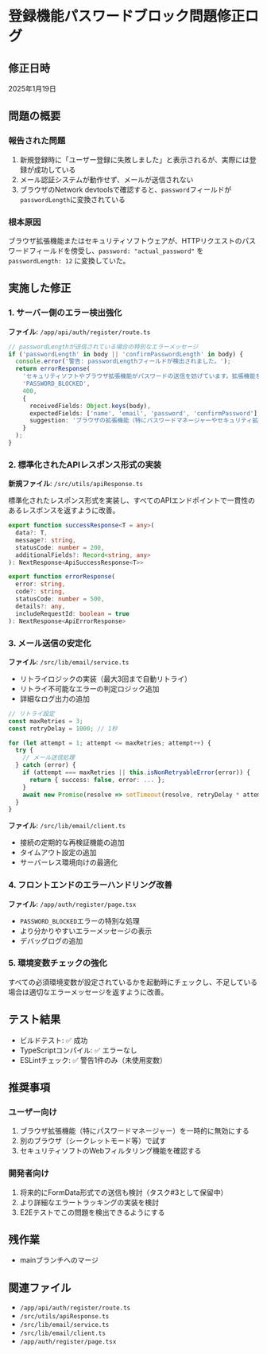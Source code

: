 # 登録機能パスワードブロック問題修正ログ

## 修正日時
2025年1月19日

## 問題の概要

### 報告された問題
1. 新規登録時に「ユーザー登録に失敗しました」と表示されるが、実際には登録が成功している
2. メール認証システムが動作せず、メールが送信されない
3. ブラウザのNetwork devtoolsで確認すると、`password`フィールドが`passwordLength`に変換されている

### 根本原因
ブラウザ拡張機能またはセキュリティソフトウェアが、HTTPリクエストのパスワードフィールドを傍受し、`password: "actual_password"` を `passwordLength: 12` に変換していた。

## 実施した修正

### 1. サーバー側のエラー検出強化

**ファイル**: `/app/api/auth/register/route.ts`

```typescript
// passwordLengthが送信されている場合の特別なエラーメッセージ
if ('passwordLength' in body || 'confirmPasswordLength' in body) {
  console.error('警告: passwordLengthフィールドが検出されました。');
  return errorResponse(
    'セキュリティソフトやブラウザ拡張機能がパスワードの送信を妨げています。拡張機能を無効にするか、別のブラウザでお試しください。', 
    'PASSWORD_BLOCKED',
    400,
    {
      receivedFields: Object.keys(body),
      expectedFields: ['name', 'email', 'password', 'confirmPassword'],
      suggestion: 'ブラウザの拡張機能（特にパスワードマネージャーやセキュリティ拡張機能）を一時的に無効にしてください。'
    }
  );
}
```

### 2. 標準化されたAPIレスポンス形式の実装

**新規ファイル**: `/src/utils/apiResponse.ts`

標準化されたレスポンス形式を実装し、すべてのAPIエンドポイントで一貫性のあるレスポンスを返すように改善。

```typescript
export function successResponse<T = any>(
  data?: T,
  message?: string,
  statusCode: number = 200,
  additionalFields?: Record<string, any>
): NextResponse<ApiSuccessResponse<T>>

export function errorResponse(
  error: string,
  code?: string,
  statusCode: number = 500,
  details?: any,
  includeRequestId: boolean = true
): NextResponse<ApiErrorResponse>
```

### 3. メール送信の安定化

**ファイル**: `/src/lib/email/service.ts`

- リトライロジックの実装（最大3回まで自動リトライ）
- リトライ不可能なエラーの判定ロジック追加
- 詳細なログ出力の追加

```typescript
// リトライ設定
const maxRetries = 3;
const retryDelay = 1000; // 1秒

for (let attempt = 1; attempt <= maxRetries; attempt++) {
  try {
    // メール送信処理
  } catch (error) {
    if (attempt === maxRetries || this.isNonRetryableError(error)) {
      return { success: false, error: ... };
    }
    await new Promise(resolve => setTimeout(resolve, retryDelay * attempt));
  }
}
```

**ファイル**: `/src/lib/email/client.ts`

- 接続の定期的な再検証機能の追加
- タイムアウト設定の追加
- サーバーレス環境向けの最適化

### 4. フロントエンドのエラーハンドリング改善

**ファイル**: `/app/auth/register/page.tsx`

- `PASSWORD_BLOCKED`エラーの特別な処理
- より分かりやすいエラーメッセージの表示
- デバッグログの追加

### 5. 環境変数チェックの強化

すべての必須環境変数が設定されているかを起動時にチェックし、不足している場合は適切なエラーメッセージを返すように改善。

## テスト結果

- ビルドテスト: ✅ 成功
- TypeScriptコンパイル: ✅ エラーなし
- ESLintチェック: ✅ 警告1件のみ（未使用変数）

## 推奨事項

### ユーザー向け
1. ブラウザ拡張機能（特にパスワードマネージャー）を一時的に無効にする
2. 別のブラウザ（シークレットモード等）で試す
3. セキュリティソフトのWebフィルタリング機能を確認する

### 開発者向け
1. 将来的にFormData形式での送信も検討（タスク#3として保留中）
2. より詳細なエラートラッキングの実装を検討
3. E2Eテストでこの問題を検出できるようにする

## 残作業
- mainブランチへのマージ

## 関連ファイル
- `/app/api/auth/register/route.ts`
- `/src/utils/apiResponse.ts`
- `/src/lib/email/service.ts`
- `/src/lib/email/client.ts`
- `/app/auth/register/page.tsx`